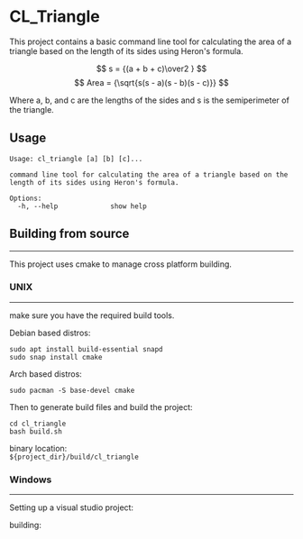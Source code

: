 # CL_Triangle

This project contains a basic command line tool for calculating the area of a triangle based on the length of its sides using Heron's formula.

$$ s = {(a + b + c)\over2 } $$
$$ Area = {\sqrt{s(s - a)(s - b)(s - c)}} $$

Where a, b, and c are the lengths of the sides and s is the semiperimeter of the triangle.

## Usage

```
Usage: cl_triangle [a] [b] [c]...

command line tool for calculating the area of a triangle based on the length of its sides using Heron's formula.

Options:
  -h, --help             show help

```

## Building from source
---

This project uses cmake to manage cross platform building.

### UNIX
---

make sure you have the required build tools.

Debian based distros:

```
sudo apt install build-essential snapd
sudo snap install cmake
```

Arch based distros:

```
sudo pacman -S base-devel cmake
```

Then to generate build files and build the project:

```
cd cl_triangle
bash build.sh
```

binary location: 
<br />
`${project_dir}/build/cl_triangle`

### Windows
---

Setting up a visual studio project:

building:
